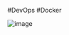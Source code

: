 #DevOps #Docker

![image](https://github.com/subhamsingha/DevOpsWithSubham/assets/73743186/b01b1010-b192-4fa6-aaf5-03acfd7a9b69)
